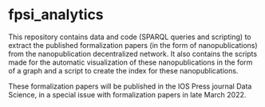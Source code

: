 # fpsi_analytics

This repository contains data and code (SPARQL queries and scripting) to extract the published formalization papers (in the form of nanopublications) from the nanopublication decentralized network. It also contains the scripts made for the automatic visualization of these nanopublications in the form of a graph and a script to create the index for these nanopublications.

These formalization papers will be published in the IOS Press journal Data Science, in a special issue with formalization papers in late March 2022. 
